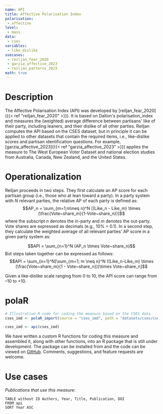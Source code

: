 ```yaml
---
name: API
title: Affective Polarisation Index
polarisation:
 - affective
level: 
 - mass
data: 
 - cses
variables: 
 - like_dislike
usecases:
 - reiljan_fear_2020
 - garzia_affective_2023
 - reiljan_patterns_2023
math: true
---
```


# Description
 
The Affective Polarisation Index (API) was developed by [reiljan_fear_2020]({{< ref "reiljan_fear_2020" >}}). It is based on Dalton's polarisation_index and measures the (weighted) average difference between partisans' like of their party, including leaners, and their dislike of all other parties. Reiljan computes the API based on the CSES dataset, but in principle it can be applied to other datasets that contain the required items, i.e., like-dislike scores and partisan identification questions. For example, [garzia_affective_2023]({{< ref "garzia_affective_2023" >}}) applies the measure to The West European Voter Dataset and national election studies from Australia, Canada, New Zealand, and the United States.

# Operationalization
 
Reiljan proceeds in two steps. They first calculate an AP score for each partisan group (i.e., those who at lean toward a party). In a party system with $N$ relevant parties, the relative AP of each party is defined as:
$$AP_n = \sum_{m=1;m\neq n}^N [(Like_n - Like_m) \times (\frac{Vote~share_m}{1-Vote~share_n})]$$
where the subscript $n$ denotes the in-party and $m$ denotes the out-party. Vote shares are expressed as decimals (e.g., 10% = 0.1). In a second step, they calculate the weighted average of all relevant parties' AP score in a given party system as:

$$API = \sum_{n=1}^N (AP_n \times Vote~share_n)$$
Bot steps taken together can be expressed as follows:
$$API = \sum_{n=1}^N[\sum_{m=1; m \neq n}^N ((Like_n-Like_m) \times (\frac{Vote~share_m}{1 - Vote~share_n}))\times Vote~share_n]$$

Given a like-dislike scale ranging from 0 to 10, the API score can  range from –10 to +10.
​
# polaR
 
```r
# Illustrative R code for coding the measure based on the CSES data
cses_imd <- polaR_import(source = "cses_imd", path = "datasets/cses/cses_imd.dta")

cses_imd <- api(cses_imd)
```
We have written a custom R functions for coding this measure and assembled it, along with other functions, into an R package that is still under development. The package can be installed from and the code can be viewed on [GitHub](https://github.com/felixgruenewald/polref). Comments, suggestions, and feature requests are welcome.
​
# Use cases
 
*Publications that use this measure*:

```dataview
TABLE without ID Authors, Year, Title, Publication, DOI
FROM api
SORT Year ASC
```
